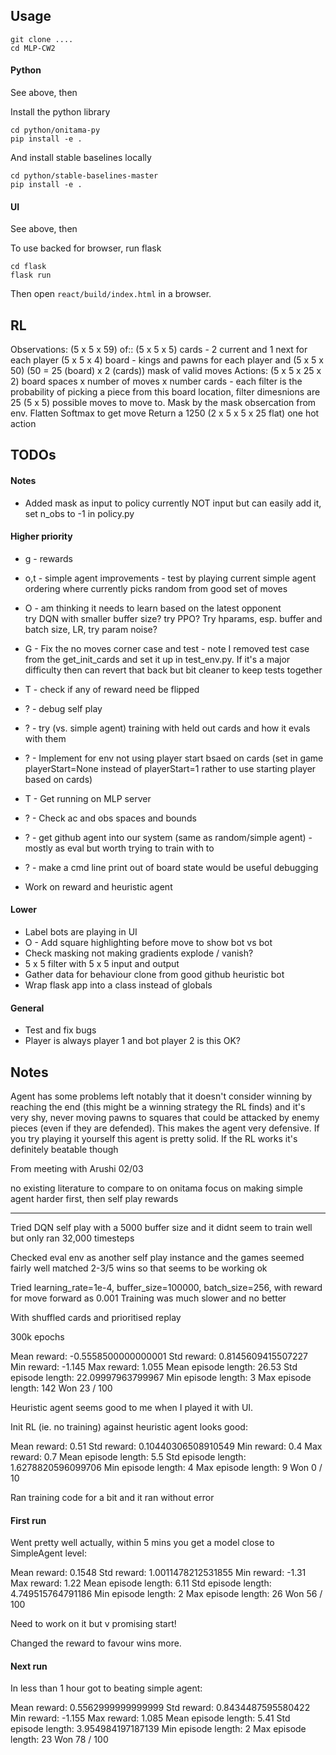 
## Usage

```
git clone ....
cd MLP-CW2
```

#### Python

See above, then

Install the python library

```
cd python/onitama-py
pip install -e .
```

And install stable baselines locally

```
cd python/stable-baselines-master
pip install -e .
```

#### UI

See above, then

To use backed for browser, run flask

```
cd flask
flask run
```

Then open `react/build/index.html` in a browser.

## RL

Observations:
(5 x 5 x 59) of::
    (5 x 5 x 5) cards - 2 current and 1 next for each player
    (5 x 5 x 4) board - kings and pawns for each player
and
    (5 x 5 x 50) (50 = 25 (board) x 2 (cards)) mask of valid moves
Actions:
    (5 x 5 x 25 x 2) board spaces x number of moves x number cards - each filter is the probability of picking a piece
    from this board location, filter dimesnions are 25 (5 x 5) possible moves to move to.
    Mask by the mask obsercation from env.
    Flatten
    Softmax to get move
    Return a 1250 (2 x 5 x 5 x 25 flat) one hot action


## TODOs

#### Notes

* Added mask as input to policy currently NOT input but can easily add it, set n_obs to -1 in policy.py

#### Higher priority

* g - rewards
* o,t - simple agent improvements - test by playing current simple agent
	ordering where currently picks random from good set of moves
* O - am thinking it needs to learn based on the latest opponent  
        try DQN with smaller buffer size? 
        try PPO?
        Try hparams, esp. buffer and batch size, LR, try param noise?
* G - Fix the no moves corner case and test - note I removed test case from the get_init_cards and set it up
    in test_env.py. If it's a major difficulty then can revert that back but bit cleaner to keep tests together
* T - check if any of reward need be flipped
* ? - debug self play
* ? - try (vs. simple agent) training with held out cards and how it evals with them
* ? - Implement for env not using player start bsaed on cards 
    (set in game playerStart=None instead of playerStart=1 rather to use starting player based on cards)
    
* T - Get running on MLP server
* ? - Check ac and obs spaces and bounds
* ? - get github agent into our system (same as random/simple agent) - mostly as eval but worth trying to train with to
* ? - make a cmd line print out of board state would be useful debugging

* Work on reward and heuristic agent

#### Lower

* Label bots are playing in UI
* O - Add square highlighting before move to show bot vs bot
* Check masking not making gradients explode / vanish? 
* 5 x 5 filter with 5 x 5 input and output 
* Gather data for behaviour clone from good github heuristic bot
* Wrap flask app into a class instead of globals
  
#### General

* Test and fix bugs
* Player is always player 1 and bot player 2 is this OK?


## Notes

Agent has some problems left notably that it doesn't consider winning by reaching the end 
(this might be a winning strategy the RL finds) and it's very shy, never moving pawns to 
squares that could be attacked by enemy pieces (even if they are defended). 
This makes the agent very defensive.  If you try playing it yourself this agent is pretty 
solid. If the RL works it's definitely beatable though

From meeting with Arushi 02/03

no existing literature to compare to on onitama
focus on making simple agent harder first, then self play
rewards

____

Tried DQN self play with a 5000 buffer size and it didnt seem to train well but only ran 32,000 timesteps

Checked eval env as another self play instance and the games seemed fairly well matched 2-3/5 wins so that 
seems to be working ok

Tried 
                 learning_rate=1e-4,
                 buffer_size=100000,
                 batch_size=256,
        with reward for move forward as 0.001
Training was much slower and no better

With shuffled cards and prioritised replay

300k epochs

Mean reward: -0.5558500000000001
Std reward: 0.8145609415507227
Min reward: -1.145
Max reward: 1.055
Mean episode length: 26.53
Std episode length: 22.09997963799967
Min episode length: 3
Max episode length: 142
Won 23 / 100





Heuristic agent seems good to me when I played it with UI. 

Init RL (ie. no training) against heuristic agent looks good:

Mean reward: 0.51
Std reward: 0.10440306508910549
Min reward: 0.4
Max reward: 0.7
Mean episode length: 5.5
Std episode length: 1.6278820596099706
Min episode length: 4
Max episode length: 9
Won 0 / 10

Ran training code for a bit and it ran without error

#### First run

Went pretty well actually, within 5 mins you get a model close to SimpleAgent level:

Mean reward: 0.1548
Std reward: 1.0011478212531855
Min reward: -1.31
Max reward: 1.22
Mean episode length: 6.11
Std episode length: 4.749515764791186
Min episode length: 2
Max episode length: 26
Won 56 / 100

Need to work on it but v promising start!

Changed the reward to favour wins more.


#### Next run

In less than 1 hour got to beating simple agent: 

Mean reward: 0.5562999999999999
Std reward: 0.8434487595580422
Min reward: -1.155
Max reward: 1.085
Mean episode length: 5.41
Std episode length: 3.954984197187139
Min episode length: 2
Max episode length: 23
Won 78 / 100
